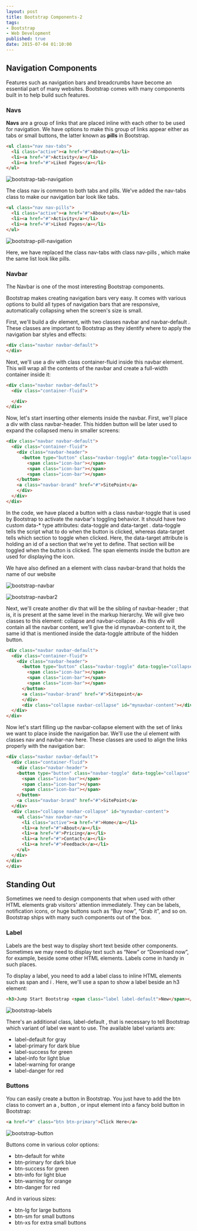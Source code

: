 ```yaml
---
layout: post
title: Bootstrap Components-2
tags:
- Bootstrap
- Web Development
published: true
date: 2015-07-04 01:10:00
---
```


## Navigation Components
Features such as navigation bars and breadcrumbs have become an essential part of many websites. Bootstrap comes with many components built in to help build such features.

### Navs

__Navs__ are a group of links that are placed inline with each other to be used for navigation. We have options to make this group of links appear either as tabs or small buttons, the latter known as __pills__ in Bootstrap.

```html
<ul class="nav nav-tabs">
  <li class="active"><a href="#">About</a></li>
  <li><a href="#">Activity</a></li>
  <li><a href="#">Liked Pages</a></li>
</ul>
```

![bootstrap-tab-navigation](http://eneskemalergin.github.io/images/bootstrap-tab-navigation.png)


The class nav is common to both tabs and pills. We've added the nav-tabs class to make our navigation bar look like tabs.

```html
<ul class="nav nav-pills">
  <li class="active"><a href="#">About</a></li>
  <li><a href="#">Activity</a></li>
  <li><a href="#">Liked Pages</a></li>
</ul>
```
![bootstrap-pill-navigation](http://eneskemalergin.github.io/images/bootstrap-bill-navigation.png)

Here, we have replaced the class nav-tabs with class nav-pills , which make the same list look like pills.

### Navbar
The Navbar is one of the most interesting Bootstrap components.

Bootstrap makes creating navigation bars very easy. It comes with various options to build all types of navigation bars that are responsive, automatically collapsing when the screen's size is small.

First, we'll build a div element, with two classes navbar and navbar-default . These classes are important to Bootstrap as they identify where to apply the navigation bar styles and effects:

```html
<div class="navbar navbar-default">
</div>
```

Next, we'll use a div with class container-fluid inside this navbar element. This will wrap all the contents of the navbar and create a full-width container inside it:

```html
<div class="navbar navbar-default">
  <div class="container-fluid">

  </div>
</div>
```

Now, let's start inserting other elements inside the navbar. First, we'll place a div with class navbar-header. This hidden button will be later used to expand the collapsed menu in smaller screens:

```html
<div class="navbar navbar-default">
  <div class="container-fluid">
    <div class="navbar-header">
      <button type="button" class="navbar-toggle" data-toggle="collapse" data-target="#mynavbar-content">
        <span class="icon-bar"></span>
        <span class="icon-bar"></span>
        <span class="icon-bar"></span>
    </button>
    <a class="navbar-brand" href="#">SitePoint</a>
    </div>
  </div>
</div>
```
In the code, we have placed a button with a class navbar-toggle that is used by Bootstrap to activate the navbar's toggling behavior. It should have two custom data-* type attributes: data-toggle and data-target . data-toggle tells the script what to do when the button is clicked, whereas data-target tells which section to toggle when clicked. Here, the data-target attribute is holding an id of a section that we're yet to define. That section will be toggled when the button is clicked. The span elements inside the button are used for displaying the icon.

We have also defined an a element with class navbar-brand that holds the name of our website

![bootstrap-navbar](http://eneskemalergin.github.io/images/bootstrap-navbar.png)

![bootstrap-navbar2](http://eneskemalergin.github.io/images/bootstrap-navbar2.png)

Next, we'll create another div that will be the sibling of navbar-header ; that is, it is present at the same level in the markup hierarchy. We will give two classes to this element: collapse and navbar-collapse . As this div will contain all the navbar content, we'll give the id mynavbar-content to it, the same id that is mentioned inside the data-toggle attribute of the hidden button.

```html
<div class="navbar navbar-default">
  <div class="container-fluid">
    <div class="navbar-header">
      <button type="button" class="navbar-toggle" data-toggle="collapse" data-target="#mynavbar-content">
        <span class="icon-bar"></span>
        <span class="icon-bar"></span>
        <span class="icon-bar"></span>
      </button>
      <a class="navbar-brand" href="#">Sitepoint</a>
      </div>
      <div class="collapse navbar-collapse" id="mynavbar-content"></div>
  </div>
</div>
```

Now let's start filling up the navbar-collapse element with the set of links we want to place inside the navigation bar. We'll use the ul element with classes nav and navbar-nav here. These classes are used to align the links properly with the navigation bar:

```html
<div class="navbar navbar-default">
  <div class="container-fluid">
    <div class="navbar-header">
    <button type="button" class="navbar-toggle" data-toggle="collapse" data-target="#mynavbar-content">
      <span class="icon-bar"></span>
      <span class="icon-bar"></span>
      <span class="icon-bar"></span>
    </button>
    <a class="navbar-brand" href="#">SitePoint</a>
  </div>
  <div class="collapse navbar-collapse" id="mynavbar-content">
    <ul class="nav navbar-nav">
      <li class="active"><a href="#">Home</a></li>
      <li><a href="#">About</a></li>
      <li><a href="#">Pricing</a></li>
      <li><a href="#">Contact</a></li>
      <li><a href="#">Feedback</a></li>
    </ul>
  </div>
</div>
</div>
```

## Standing Out
Sometimes we need to design components that when used with other HTML elements grab visitors' attention immediately. They can be labels, notification icons, or huge buttons such as “Buy now”, “Grab it”, and so on. Bootstrap ships with many such components out of the box.

### Label
Labels are the best way to display short text beside other components. Sometimes we may need to display text such as “New” or “Download now”, for example, beside some other HTML elements. Labels come in handy in such places.

To display a label, you need to add a label class to inline HTML elements such as span and i . Here, we'll use a span to show a label beside an h3 element:

```html
<h3>Jump Start Bootstrap <span class="label label-default">New</span></h3>
```

![bootstrap-labels](http://eneskemalergin.github.io/images/bootstrap-labels.png)

There's an additional class, label-default , that is necessary to tell Bootstrap which variant of label we want to use. The available label variants are:

 - label-default for gray
 - label-primary for dark blue
 - label-success for green
 - label-info for light blue
 - label-warning for orange
 - label-danger for red

### Buttons
You can easily create a button in Bootstrap. You just have to add the btn class to convert an a , button , or input element into a fancy bold button in Bootstrap:

```html
<a href="#" class="btn btn-primary">Click Here</a>
```

![bootstrap-button](http://eneskemalergin.github.io/images/bootstrap-button.png)

Buttons come in various color options:

 - btn-default for white
 -  btn-primary for dark blue
 - btn-success for green
 - btn-info for light blue
 - btn-warning for orange
 - btn-danger for red

And in various sizes:

 - btn-lg for large buttons
 - btn-sm for small buttons
 - btn-xs for extra small buttons
 
